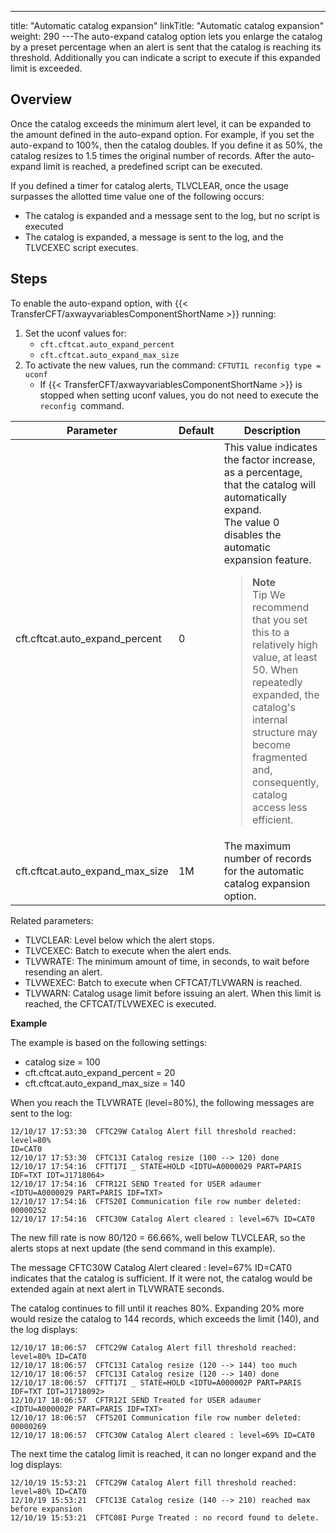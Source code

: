 ---
title: "Automatic  catalog expansion"
linkTitle: "Automatic  catalog expansion"
weight: 290
---The auto-expand catalog option lets you enlarge the catalog by a preset percentage when an alert is sent that the catalog is reaching its threshold. Additionally you can indicate a script to execute if this expanded limit is exceeded.

## Overview

Once the catalog exceeds the minimum alert level, it can be expanded to the amount defined in the auto-expand option. For example, if you set the auto-expand to 100%, then the catalog doubles. If you define it as 50%, the catalog resizes to 1.5 times the original number of records. After the auto-expand limit is reached, a predefined script can be executed.

If you defined a timer for catalog alerts, TLVCLEAR, once the usage surpasses the allotted time value one of the following occurs:

- The catalog is expanded and a message sent to the log, but no script is executed
- The catalog is expanded, a message is sent to the log, and the TLVCEXEC script executes.

## Steps

To enable the auto-expand option, with {{< TransferCFT/axwayvariablesComponentShortName  >}} running:

1. Set the uconf values for:
    -   `cft.cftcat.auto_expand_percent `
    -   `cft.cftcat.auto_expand_max_size`
1. To activate the new values, run the command: `CFTUTIL reconfig type = uconf`
    -   If {{< TransferCFT/axwayvariablesComponentShortName >}} is stopped when setting uconf values, you do not need to execute the `reconfig `command.


| Parameter  | Default  | Description  |
| --- | --- | --- |
| cft.cftcat.auto_expand_percent  | 0  | This value indicates the factor increase, as a percentage, that the catalog will automatically expand.<br/> The value 0 disables the automatic expansion feature.<br/> <blockquote> **Note**<br/> Tip We recommend that you set this to a relatively high value, at least 50. When repeatedly expanded, the catalog's internal structure may become fragmented and, consequently, catalog access less efficient.<br/> </blockquote>  |
| cft.cftcat.auto_expand_max_size  | 1M  | The maximum number of records for the automatic catalog expansion option. |


Related parameters:

- TLVCLEAR: Level below which the alert stops.
- TLVCEXEC: Batch to execute when the alert ends.
- TLVWRATE: The minimum amount of time, in seconds, to wait before resending an alert.
- TLVWEXEC: Batch to execute when CFTCAT/TLVWARN is reached.
- TLVWARN: Catalog usage limit before issuing an alert. When this limit is reached, the CFTCAT/TLVWEXEC is executed.

****Example****

The example is based on the following settings:

- catalog size = 100
- cft.cftcat.auto_expand_percent = 20
- cft.cftcat.auto_expand_max_size = 140

When you reach the TLVWRATE (level=80%), the following messages are sent to the log:

```
12/10/17 17:53:30  CFTC29W Catalog Alert fill threshold reached: level=80%
ID=CAT0
12/10/17 17:53:30  CFTC13I Catalog resize (100 --> 120) done
12/10/17 17:54:16  CFTT17I _ STATE=HOLD <IDTU=A0000029 PART=PARIS IDF=TXT IDT=J1718064>
12/10/17 17:54:16  CFTR12I SEND Treated for USER adaumer  <IDTU=A0000029 PART=PARIS IDF=TXT>
12/10/17 17:54:16  CFTS20I Communication file row number deleted: 00000252   
12/10/17 17:54:16  CFTC30W Catalog Alert cleared : level=67% ID=CAT0
```

The new fill rate is now 80/120 = 66.66%, well below TLVCLEAR, so the alerts stops at next update (the send command in this example).

The message CFTC30W Catalog Alert cleared : level=67% ID=CAT0 indicates that the catalog is sufficient. If it were not, the catalog would be extended again at next alert in TLVWRATE seconds.

The catalog continues to fill until it reaches 80%. Expanding 20% more would resize the catalog to 144 records, which exceeds the limit (140), and the log displays:

```
12/10/17 18:06:57  CFTC29W Catalog Alert fill threshold reached: level=80% ID=CAT0
12/10/17 18:06:57  CFTC13I Catalog resize (120 --> 144) too much
12/10/17 18:06:57  CFTC13I Catalog resize (120 --> 140) done
12/10/17 18:06:57  CFTT17I _ STATE=HOLD <IDTU=A000002P PART=PARIS IDF=TXT IDT=J1718092>
12/10/17 18:06:57  CFTR12I SEND Treated for USER adaumer  <IDTU=A000002P PART=PARIS IDF=TXT>
12/10/17 18:06:57  CFTS20I Communication file row number deleted: 00000269                               
12/10/17 18:06:57  CFTC30W Catalog Alert cleared : level=69% ID=CAT0
```

The next time the catalog limit is reached, it can no longer expand and the log displays:

```
12/10/19 15:53:21  CFTC29W Catalog Alert fill threshold reached: level=80% ID=CAT0
12/10/19 15:53:21  CFTC13E Catalog resize (140 --> 210) reached max before expansion
12/10/19 15:53:21  CFTC08I Purge Treated : no record found to delete.
```
